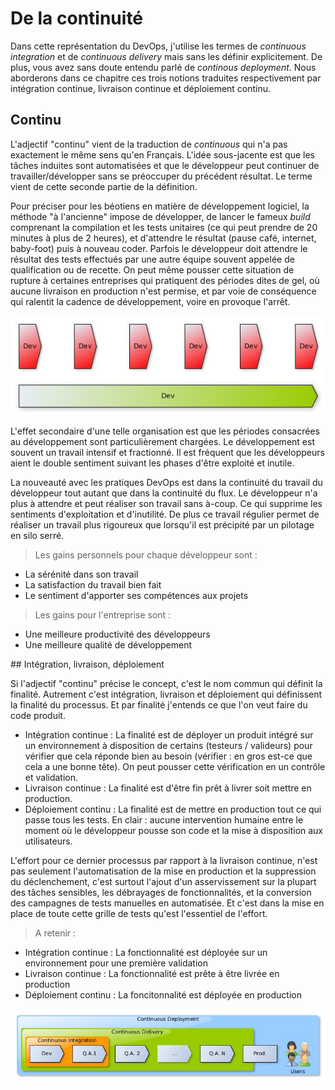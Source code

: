 # De la continuité

Dans cette représentation du DevOps, j'utilise les termes de _continuous integration_ et de _continuous delivery_ mais sans les définir explicitement. De plus, vous avez sans doute entendu parlé de _continous deployment_. Nous aborderons dans ce chapitre ces trois notions traduites respectivement par intégration continue, livraison continue et déploiement continu.

## Continu
L'adjectif "continu" vient de la traduction de _continuous_ qui n'a pas exactement le même sens qu'en Français. L'idée sous-jacente est que les tâches induites sont automatisées et que le développeur peut continuer de travailler/développer sans se préoccuper du précédent résultat. Le terme vient de cette seconde partie de la définition.

Pour préciser pour les béotiens en matière de développement logiciel, la méthode "à l'ancienne" impose de développer, de lancer le fameux _build_ comprenant la compilation et les tests unitaires (ce qui peut prendre de 20 minutes à plus de 2 heures), et d'attendre le résultat (pause café, internet, baby-foot) puis à nouveau coder. Parfois le développeur doit attendre le résultat des tests effectués par une autre équipe souvent appelée de qualification ou de recette. On peut même pousser cette situation de rupture à certaines entreprises qui pratiquent des périodes dites de gel, où aucune livraison en production n'est permise, et par voie de conséquence qui ralentit la cadence de développement, voire en provoque l'arrêt.

![](images/continuous_dev.jpg)

L'effet secondaire d'une telle organisation est que les périodes consacrées au développement sont particulièrement chargées. Le développement est souvent un travail intensif et fractionné. Il est fréquent que les développeurs aient le double sentiment suivant les phases d'être exploité et inutile.

La nouveauté avec les pratiques DevOps est dans la continuité du travail du développeur tout autant que dans la continuité du flux. Le développeur n'a plus à attendre et peut réaliser son travail sans à-coup. Ce qui supprime les sentiments d'exploitation et d'inutilité.
De plus ce travail régulier permet de réaliser un travail plus rigoureux que lorsqu'il est précipité par un pilotage en silo serré.

>Les gains personnels pour chaque développeur sont :
- La sérénité dans son travail
- La satisfaction du travail bien fait
- Le sentiment d'apporter ses compétences aux projets

>Les gains pour l'entreprise sont :
- Une meilleure productivité des développeurs
- Une meilleure qualité de développement 

## Intégration, livraison, déploiement

Si l'adjectif "continu" précise le concept, c'est le nom commun qui définit la finalité. Autrement c'est intégration, livraison et déploiement qui définissent la finalité du processus. Et par finalité j'entends ce que l'on veut faire du code produit.

* Intégration continue : La finalité est de déployer un produit intégré sur un environnement à disposition de certains (testeurs / valideurs) pour vérifier que cela réponde bien au besoin (vérifier : en gros est-ce que cela a une bonne tête). On peut pousser cette vérification en un contrôle et validation.
* Livraison continue : La finalité est d'être fin prêt à livrer soit mettre en production.
* Déploiement continu : La finalité est de mettre en production tout ce qui passe tous les tests. En clair : aucune intervention humaine entre le moment où le développeur pousse son code et la mise à disposition aux utilisateurs.

L'effort pour ce dernier processus par rapport à la livraison continue, n'est pas seulement l'automatisation de la mise en production et la suppression du déclenchement, c'est surtout l'ajout d'un asservissement sur la plupart des tâches sensibles, les débrayages de fonctionnalités, et la conversion des campagnes de tests manuelles en automatisée. Et c'est dans la mise en place de toute cette grille de tests qu'est l'essentiel de l'effort.

>A retenir :
- Intégration continue : La fonctionnalité est déployée sur un environnement pour une première validation
- Livraison continue : La fonctionnalité est prête à être livrée en production
- Déploiement continu : La foncitonnalité est déployée en production

![](images/continuous.jpg)
